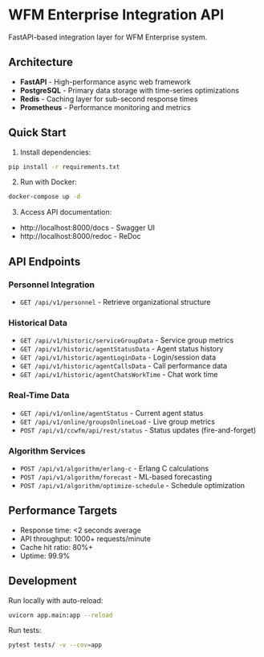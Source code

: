 # WFM Enterprise Integration API

FastAPI-based integration layer for WFM Enterprise system.

## Architecture

- **FastAPI** - High-performance async web framework
- **PostgreSQL** - Primary data storage with time-series optimizations
- **Redis** - Caching layer for sub-second response times
- **Prometheus** - Performance monitoring and metrics

## Quick Start

1. Install dependencies:
```bash
pip install -r requirements.txt
```

2. Run with Docker:
```bash
docker-compose up -d
```

3. Access API documentation:
- http://localhost:8000/docs - Swagger UI
- http://localhost:8000/redoc - ReDoc

## API Endpoints

### Personnel Integration
- `GET /api/v1/personnel` - Retrieve organizational structure

### Historical Data
- `GET /api/v1/historic/serviceGroupData` - Service group metrics
- `GET /api/v1/historic/agentStatusData` - Agent status history
- `GET /api/v1/historic/agentLoginData` - Login/session data
- `GET /api/v1/historic/agentCallsData` - Call performance data
- `GET /api/v1/historic/agentChatsWorkTime` - Chat work time

### Real-Time Data
- `GET /api/v1/online/agentStatus` - Current agent status
- `GET /api/v1/online/groupsOnlineLoad` - Live group metrics
- `POST /api/v1/ccwfm/api/rest/status` - Status updates (fire-and-forget)

### Algorithm Services
- `POST /api/v1/algorithm/erlang-c` - Erlang C calculations
- `POST /api/v1/algorithm/forecast` - ML-based forecasting
- `POST /api/v1/algorithm/optimize-schedule` - Schedule optimization

## Performance Targets

- Response time: <2 seconds average
- API throughput: 1000+ requests/minute
- Cache hit ratio: 80%+
- Uptime: 99.9%

## Development

Run locally with auto-reload:
```bash
uvicorn app.main:app --reload
```

Run tests:
```bash
pytest tests/ -v --cov=app
```